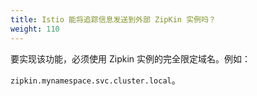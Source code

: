 ```yaml
---
title: Istio 能将追踪信息发送到外部 ZipKin 实例吗？
weight: 110
---
```


要实现该功能，必须使用 Zipkin 实例的完全限定域名。例如：

`zipkin.mynamespace.svc.cluster.local`。